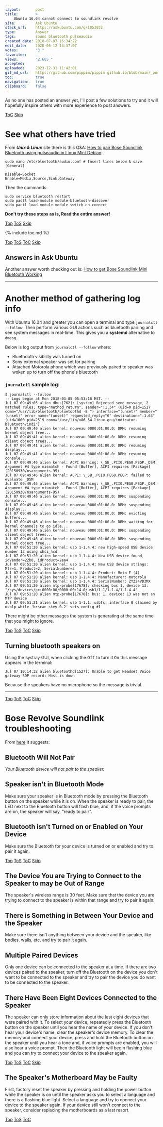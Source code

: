 ```yaml
---
layout:       post
title:        >
    Ubuntu 16.04 cannot connect to soundlink revolve
site:         Ask Ubuntu
stack_url:    https://askubuntu.com/q/1053032
type:         Answer
tags:         sound bluetooth pulseaudio
created_date: 2018-07-07 16:34:22
edit_date:    2020-06-12 14:37:07
votes:        "3 "
favorites:    
views:        "2,605 "
accepted:     
uploaded:     2023-12-31 11:42:01
git_md_url:   https://github.com/pippim/pippim.github.io/blob/main/_posts/2018/2018-07-07-Ubuntu-16.04-cannot-connect-to-soundlink-revolve.md
toc:          true
navigation:   true
clipboard:    false
---
```


As no one has posted an answer yet, I'll post a few solutions to try and it will hopefully inspire others with more experience to post answers.


<a id="hdr1"></a>
<div class="hdr-bar">  <a href="#hdr2">ToC</a>  <a href="#hdr2">Skip</a></div>

# See what others have tried

From ***Unix & Linux*** site there is this Q&A: [How to pair Bose Soundlink Bluetooth using pulseaudio in Linux Mint Debian][1]:

``` 
sudo nano /etc/bluetooth/audio.conf # Insert lines below & save
[General]

Disable=Socket
Enable=Media,Source,Sink,Gateway
```

Then the commands:

``` 
sudo service bluetooth restart
sudo pactl load-module module-bluetooth-discover
sudo pactl load-module module-switch-on-connect
```

**Don't try these steps as is, Read the entire answer!**


<a id="hdr2"></a>
<div class="hdr-bar">  <a href="#">Top</a>  <a href="#hdr1">ToS</a>  <a href="#hdr3">Skip</a></div>

{% include toc.md %}


<a id="hdr3"></a>
<div class="hdr-bar">  <a href="#">Top</a>  <a href="#hdr2">ToS</a>  <a href="#hdr2">ToC</a>  <a href="#hdr4">Skip</a></div>

## Answers in Ask Ubuntu

Another answer worth checking out is: [How to get Bose Soundlink Mini Bluetooth Working][2]


----------


# Another method of gathering log info

With Ubuntu 16.04 and greater you can open a terminal and type `journalctl --follow`. Then perform various GUI actions such as bluetooth pairing and see system messages in real-time. This gives you a **systemd** alternative to `dmesg`.

Below is log output from `journalctl --follow` where:

- Bluethooth visibility was turned on
- Sony external speaker was set for pairing
- Attached Motorola phone which was previously paired to speaker was woken up to turn off the phone's bluetooth

### `journalctl` sample log:

``` 
$ journalctl --follow
-- Logs begin at Mon 2018-03-05 05:53:18 MST. --
Jul 07 09:49:05 alien dbus[762]: [system] Rejected send message, 2 matched rules; type="method_return", sender=":1.34" (uid=0 pid=1527 comm="/usr/lib/bluetooth/bluetoothd -E ") interface="(unset)" member="(unset)" error name="(unset)" requested_reply="0" destination=":1.63" (uid=1000 pid=2519 comm="/usr/lib/x86_64-linux-gnu/indicator-bluetooth/indi")
Jul 07 09:49:40 alien kernel: nouveau 0000:01:00.0: DRM: resuming kernel object tree...
Jul 07 09:49:41 alien kernel: nouveau 0000:01:00.0: DRM: resuming client object trees...
Jul 07 09:49:41 alien kernel: nouveau 0000:01:00.0: DRM: resuming display...
Jul 07 09:49:41 alien kernel: nouveau 0000:01:00.0: DRM: resuming console...
Jul 07 09:49:46 alien kernel: ACPI Warning: \_SB_.PCI0.PEG0.PEGP._DSM: Argument #4 type mismatch - Found [Buffer], ACPI requires [Package] (20150930/nsarguments-95)
Jul 07 09:49:46 alien kernel: ACPI: \_SB_.PCI0.PEG0.PEGP: failed to evaluate _DSM
Jul 07 09:49:46 alien kernel: ACPI Warning: \_SB_.PCI0.PEG0.PEGP._DSM: Argument #4 type mismatch - Found [Buffer], ACPI requires [Package] (20150930/nsarguments-95)
Jul 07 09:49:46 alien kernel: nouveau 0000:01:00.0: DRM: suspending console...
Jul 07 09:49:46 alien kernel: nouveau 0000:01:00.0: DRM: suspending display...
Jul 07 09:49:46 alien kernel: nouveau 0000:01:00.0: DRM: evicting buffers...
Jul 07 09:49:46 alien kernel: nouveau 0000:01:00.0: DRM: waiting for kernel channels to go idle...
Jul 07 09:49:46 alien kernel: nouveau 0000:01:00.0: DRM: suspending client object trees...
Jul 07 09:49:46 alien kernel: nouveau 0000:01:00.0: DRM: suspending kernel object tree...
Jul 07 09:51:20 alien kernel: usb 1-1.4.4: new high-speed USB device number 13 using xhci_hcd
Jul 07 09:51:20 alien kernel: usb 1-1.4.4: New USB device found, idVendor=22b8, idProduct=2ea4
Jul 07 09:51:20 alien kernel: usb 1-1.4.4: New USB device strings: Mfr=1, Product=2, SerialNumber=3
Jul 07 09:51:20 alien kernel: usb 1-1.4.4: Product: Moto E (4)
Jul 07 09:51:20 alien kernel: usb 1-1.4.4: Manufacturer: motorola
Jul 07 09:51:20 alien kernel: usb 1-1.4.4: SerialNumber: ZY224VD3MX
Jul 07 09:51:20 alien mtp-probe[17678]: checking bus 1, device 13: "/sys/devices/pci0000:00/0000:00:14.0/usb1/1-1/1-1.4/1-1.4.4"
Jul 07 09:51:20 alien mtp-probe[17678]: bus: 1, device: 13 was not an MTP device
Jul 07 09:51:21 alien kernel: usb 1-1.1: usbfs: interface 0 claimed by usblp while 'brscan-skey-0.2' sets config #1
```

There might be other messages the system is generating at the same time that you might to ignore.


<a id="hdr4"></a>
<div class="hdr-bar">  <a href="#">Top</a>  <a href="#hdr3">ToS</a>  <a href="#hdr2">ToC</a>  <a href="#hdr5">Skip</a></div>

## Turning bluetooth speakers on

Using the systray GUI, when clicking the <kbd>Off</kbd> to turn it <kbd>On</kbd> this message appears in the terminal:

``` 
Jul 07 10:14:32 alien bluetoothd[1527]: Unable to get Headset Voice gateway SDP record: Host is down
```

Because the speakers have no microphone so the message is trivial.


----------



<a id="hdr5"></a>
<div class="hdr-bar">  <a href="#">Top</a>  <a href="#hdr4">ToS</a>  <a href="#hdr2">ToC</a>  <a href="#hdr6">Skip</a></div>

# Bose Revolve Soundlink troubleshooting

From [here][3] it suggests:

## Bluetooth Will Not Pair

*Your Bluetooth device will not pair to the speaker.*

## Speaker isn't in Bluetooth Mode

Make sure your speaker is in Bluetooth mode by pressing the Bluetooth button on the speaker while it is on. When the speaker is ready to pair, the LED next to the Bluetooth button will flash blue, and, if the voice prompts are on, the speaker will say, "ready to pair".

## Bluetooth isn't Turned on or Enabled on Your Device

Make sure the Bluetooth for your device is turned on or enabled and try to pair it again.


<a id="hdr6"></a>
<div class="hdr-bar">  <a href="#">Top</a>  <a href="#hdr5">ToS</a>  <a href="#hdr2">ToC</a>  <a href="#hdr7">Skip</a></div>

## The Device You are Trying to Connect to the Speaker to may be Out of Range

The speaker's wireless range is 30 feet. Make sure that the device you are trying to connect to the speaker is within that range and try to pair it again.

## There is Something in Between Your Device and the Speaker

Make sure there isn't anything between your device and the speaker, like bodies, walls, etc. and try to pair it again.

## Multiple Paired Devices

Only one device can be connected to the speaker at a time. If there are two devices paired to the speaker, turn off the Bluetooth on the device you don't want to be connected to the speaker and try to pair the device you do want to be connected to the speaker.

## There Have Been Eight Devices Connected to the Speaker

The speaker can only store information about the last eight devices that were paired with it. To select your device, repeatedly press the Bluetooth button on the speaker until you hear the name of your device. If you don't hear your device's name, clear the speaker's device memory. To clear the memory and connect your device, press and hold the Bluetooth button on the speaker until you hear a tone and, if voice prompts are enabled, you will also hear a voice prompt. Then the Bluetooth light will begin flashing blue and you can try to connect your device to the speaker again.


<a id="hdr7"></a>
<div class="hdr-bar">  <a href="#">Top</a>  <a href="#hdr6">ToS</a>  <a href="#hdr2">ToC</a>  <a href="#hdr8">Skip</a></div>

## The Speaker's Motherboard May be Faulty

First, factory reset the speaker by pressing and holding the power button while the speaker is on until the speaker asks you to select a language and there is a flashing blue light. Select a language and try to connect your device to the speaker again. If your device still won't connect to the speaker, consider replacing the motherboards as a last resort.


  [1]: https://unix.stackexchange.com/questions/159881/how-to-pair-bose-soundlink-bluetooth-using-pulseaudio-in-linux-mint-debian-edi
  [2]: https://askubuntu.com/questions/453125/how-to-get-bose-soundlink-mini-bluetooth-working
  [3]: https://www.ifixit.com/Wiki/Bose_Soundlink_Revolve_Troubleshooting


<a id="hdr8"></a>
<div class="hdr-bar">  <a href="#">Top</a>  <a href="#hdr7">ToS</a>  <a href="#hdr2">ToC</a></div>

